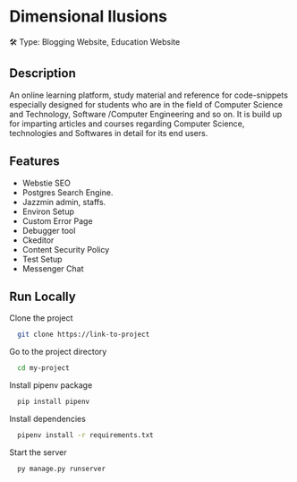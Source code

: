# Dimensional Ilusions

🛠 Type:
Blogging Website, Education Website

## Description

An online learning platform, study material and reference for code-snippets especially designed for students who are in the field of Computer Science and Technology, Software /Computer Engineering and so on. It is build up for imparting articles and courses regarding Computer Science, technologies and Softwares in detail for its end users.

## Features

- Webstie SEO
- Postgres Search Engine.
- Jazzmin admin, staffs.
- Environ Setup
- Custom Error Page
- Debugger tool
- Ckeditor
- Content Security Policy
- Test Setup
- Messenger Chat

## Run Locally

Clone the project

```bash
  git clone https://link-to-project
```

Go to the project directory

```bash
  cd my-project
```

Install pipenv package

```bash
  pip install pipenv
```

Install dependencies

```bash
  pipenv install -r requirements.txt
```

Start the server

```bash
  py manage.py runserver
```
